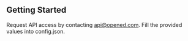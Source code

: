 ## Getting Started
Request API access by contacting [api@opened.com](mailto:api@opened.com).
Fill the provided values into config.json.
